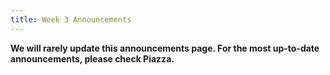 ```yaml
---
title: Week 3 Announcements
---
```


**We will rarely update this announcements page. For the most up-to-date announcements, please check Piazza.**
